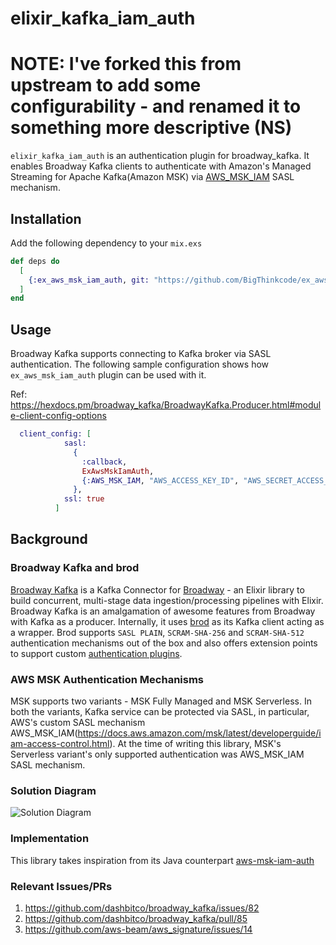 # elixir_kafka_iam_auth

# NOTE: I've forked this from upstream to add some configurability - and renamed it to something more descriptive (NS)

`elixir_kafka_iam_auth` is an authentication plugin for broadway_kafka. It enables Broadway Kafka clients to authenticate with Amazon's Managed Streaming for Apache Kafka(Amazon MSK) via [AWS_MSK_IAM](https://docs.aws.amazon.com/msk/latest/developerguide/iam-access-control.html) SASL mechanism.

## Installation

Add the following dependency to your `mix.exs`

```elixir
def deps do
  [
    {:ex_aws_msk_iam_auth, git: "https://github.com/BigThinkcode/ex_aws_msk_iam_auth"}
  ]
end
```

## Usage

Broadway Kafka supports connecting to Kafka broker via SASL authentication. The following sample configuration shows how `ex_aws_msk_iam_auth` plugin can be used with it.

Ref: https://hexdocs.pm/broadway_kafka/BroadwayKafka.Producer.html#module-client-config-options

```elixir
  client_config: [
            sasl:
              {
                :callback,
                ExAwsMskIamAuth,
                {:AWS_MSK_IAM, "AWS_ACCESS_KEY_ID", "AWS_SECRET_ACCESS_KEY"}
              },
            ssl: true
          ]
```

## Background

### Broadway Kafka and brod

[Broadway Kafka](https://github.com/dashbitco/broadway_kafka) is a Kafka Connector for [Broadway](https://github.com/dashbitco/broadway) - an Elixir library to build concurrent, multi-stage data ingestion/processing pipelines with Elixir.
Broadway Kafka is an amalgamation of awesome features from Broadway with Kafka as a producer. Internally, it uses [brod](https://github.com/kafka4beam/brod) as its Kafka client acting as a wrapper. Brod supports `SASL PLAIN`, `SCRAM-SHA-256` and `SCRAM-SHA-512` authentication mechanisms out of the box and also offers extension points to support custom [authentication plugins](https://github.com/kafka4beam/brod#authentication-support).

### AWS MSK Authentication Mechanisms

MSK supports two variants - MSK Fully Managed and MSK Serverless. In both the variants, Kafka service can be protected via SASL, in particular, AWS's custom SASL mechanism AWS_MSK_IAM(https://docs.aws.amazon.com/msk/latest/developerguide/iam-access-control.html). At the time of writing this library, MSK's Serverless variant's only supported authentication was AWS_MSK_IAM SASL mechanism.

### Solution Diagram

![Solution Diagram](solution.png)

### Implementation

This library takes inspiration from its Java counterpart [aws-msk-iam-auth](https://github.com/aws/aws-msk-iam-auth)

### Relevant Issues/PRs

1. https://github.com/dashbitco/broadway_kafka/issues/82
2. https://github.com/dashbitco/broadway_kafka/pull/85
3. https://github.com/aws-beam/aws_signature/issues/14
